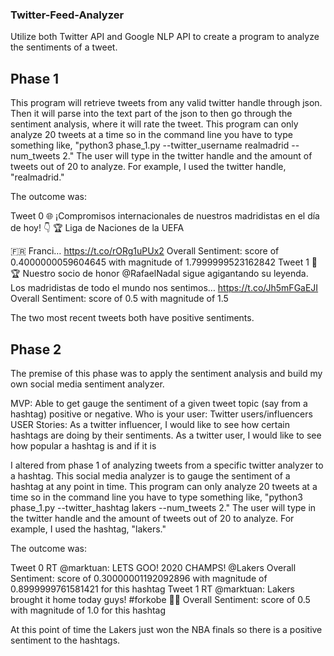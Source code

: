 ### Twitter-Feed-Analyzer
Utilize both Twitter API and Google NLP API to create a program to analyze the sentiments of a tweet.

## Phase 1
This program will retrieve tweets from any valid twitter handle through json. Then it will parse into the text part of the json to then go through the sentiment analysis, where it will rate the tweet. This program can only analyze 20 tweets at a time so in the command line you have to type something like, "python3 phase_1.py --twitter_username realmadrid --num_tweets 2." The user will type in the twitter handle and the amount of tweets out of 20 to analyze. For example, I used the twitter handle, "realmadrid."

The outcome was:

Tweet 0
🌐 ¡Compromisos internacionales de nuestros madridistas en el día de hoy! 👇
🏆 Liga de Naciones de la UEFA

🇫🇷 Franci… https://t.co/rORg1uPUx2
Overall Sentiment: score of 0.4000000059604645 with magnitude of 1.7999999523162842
Tweet 1
🎾🏆 Nuestro socio de honor @RafaelNadal sigue agigantando su leyenda. Los madridistas de todo el mundo nos sentimos… https://t.co/Jh5mFGaEJI
Overall Sentiment: score of 0.5 with magnitude of 1.5

The two most recent tweets both have positive sentiments.

## Phase 2

The premise of this phase was to apply the sentiment analysis and build my own social media sentiment analyzer. 

MVP: Able to get gauge the sentiment of a given tweet topic (say from a hashtag)
positive or negative.
Who is your user: Twitter users/influencers
USER Stories: As a twitter influencer, I would like to see how certain hashtags are doing by their sentiments.
As a twitter user, I would like to see how popular a hashtag is and if it is 

I altered from phase 1 of analyzing tweets from a specific twitter analyzer to a hashtag. This social media analyzer is to gauge the sentiment of a hashtag at any point in time. This program can only analyze 20 tweets at a time so in the command line you have to type something like, "python3 phase_1.py --twitter_hashtag lakers --num_tweets 2." The user will type in the twitter handle and the amount of tweets out of 20 to analyze. For example, I used the hashtag, "lakers."

The outcome was:

Tweet 0
RT @marktuan: LETS GOO! 2020 CHAMPS! @Lakers
Overall Sentiment: score of 0.30000001192092896 with magnitude of 0.8999999761581421 for this hashtag
Tweet 1
RT @marktuan: Lakers brought it home today guys! #forkobe 💜💛
Overall Sentiment: score of 0.5 with magnitude of 1.0 for this hashtag

At this point of time the Lakers just won the NBA finals so there is a positive sentiment to the hashtags.
